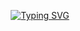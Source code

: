 <div align="center">
  
  [![Typing SVG](https://readme-typing-svg.herokuapp.com?font=Consolas&weight=600&size=55&pause=1000&color=389AF7&center=true&vCenter=true&width=510&height=100&lines=Nays06+Developer)]([https://git.io/typing-svg](https://github.com/Nays06))
  
</div>
